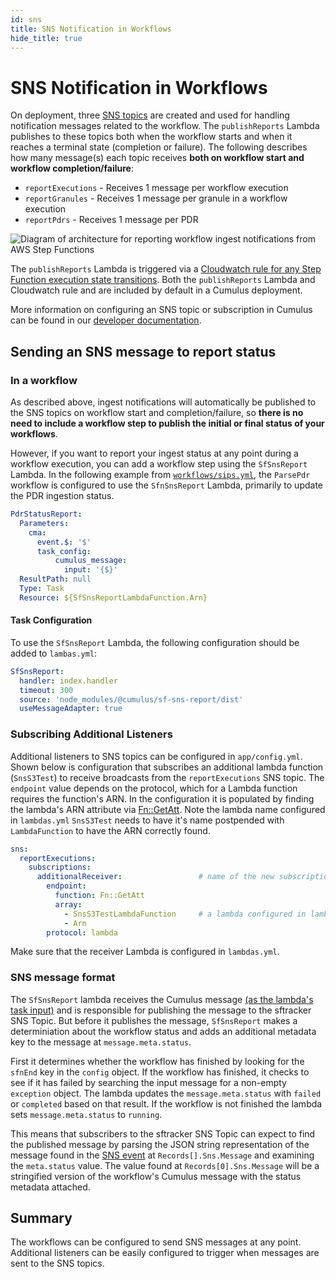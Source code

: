 ```yaml
---
id: sns
title: SNS Notification in Workflows
hide_title: true
---
```


# SNS Notification in Workflows

On deployment, three [SNS topics](https://aws.amazon.com/sns) are created and used for handling notification messages related to the workflow. The `publishReports` Lambda publishes to these topics both when the workflow starts and when it reaches a terminal state (completion or failure). The following describes how many message(s) each topic receives **both on workflow start and workflow completion/failure**:

- `reportExecutions` - Receives 1 message per workflow execution
- `reportGranules` - Receives 1 message per granule in a workflow execution
- `reportPdrs` - Receives 1 message per PDR

![Diagram of architecture for reporting workflow ingest notifications from AWS Step Functions](assets/workflow_reporting_diagram.png)

The `publishReports` Lambda is triggered via a [Cloudwatch rule for any Step Function execution state transitions](https://docs.aws.amazon.com/step-functions/latest/dg/cw-events.html). Both the `publishReports` Lambda and Cloudwatch rule and are included by default in a Cumulus deployment.

More information on configuring an SNS topic or subscription in Cumulus can be found in our [developer documentation](../deployment/config_descriptions#sns).

## Sending an SNS message to report status

### In a workflow

As described above, ingest notifications will automatically be published to the SNS topics on workflow start and completion/failure, so **there is no need to include a workflow step to publish the initial or final status of your workflows**.

However, if you want to report your ingest status at any point during a workflow execution, you can add a workflow step using the `SfSnsReport` Lambda. In the following example from [`workflows/sips.yml`](https://github.com/nasa/cumulus/blob/master/example/workflows/sips.yml), the `ParsePdr` workflow is configured to use the `SfnSnsReport` Lambda, primarily to update the PDR ingestion status.

```yaml
PdrStatusReport:
  Parameters:
    cma:
      event.$: '$'
      task_config:
          cumulus_message:
            input: '{$}'
  ResultPath: null
  Type: Task
  Resource: ${SfSnsReportLambdaFunction.Arn}
```

#### Task Configuration

To use the `SfSnsReport` Lambda, the following configuration should be added to `lambas.yml`:

```yaml
SfSnsReport:
  handler: index.handler
  timeout: 300
  source: 'node_modules/@cumulus/sf-sns-report/dist'
  useMessageAdapter: true
```

### Subscribing Additional Listeners

Additional listeners to SNS topics can be configured in `app/config.yml`. Shown below is configuration that subscribes an additional lambda function (`SnsS3Test`) to receive broadcasts from the `reportExecutions` SNS topic. The `endpoint` value depends on the protocol, which for a Lambda function requires the function's ARN. In the configuration it is populated by finding the lambda's ARN attribute via [Fn::GetAtt](https://docs.aws.amazon.com/AWSCloudFormation/latest/UserGuide/intrinsic-function-reference-getatt.html). Note the lambda name configured in `lambdas.yml` `SnsS3Test` needs to have it's name postpended with `LambdaFunction` to have the ARN correctly found.

```yaml
sns:
  reportExecutions:
    subscriptions:
      additionalReceiver:                 # name of the new subscription.
        endpoint:
          function: Fn::GetAtt
          array:
            - SnsS3TestLambdaFunction     # a lambda configured in lambdas.yml
            - Arn
        protocol: lambda
```

Make sure that the receiver Lambda is configured in `lambdas.yml`.

### SNS message format

The `SfSnsReport` lambda receives the Cumulus message [(as the lambda's task input)](../workflows/input_output.html#2-resolve-task-input) and is responsible for publishing the message to the sftracker SNS Topic. But before it publishes the message, `SfSnsReport` makes a determiniation about the workflow status and adds an additional metadata key to the message at `message.meta.status`.

First it determines whether the workflow has finished by looking for the `sfnEnd` key in the `config` object. If the workflow has finished, it checks to see if it has failed by searching the input message for a non-empty `exception` object. The lambda updates the `message.meta.status` with `failed` or `completed` based on that result. If the workflow is not finished the lambda sets `message.meta.status` to `running`.

This means that subscribers to the sftracker SNS Topic can expect to find the published message by parsing the JSON string representation of the message found in the [SNS event](https://docs.aws.amazon.com/lambda/latest/dg/eventsources.html#eventsources-sns) at `Records[].Sns.Message` and examining the `meta.status` value.  The value found at `Records[0].Sns.Message` will be a stringified version of the workflow's Cumulus message with the status metadata attached.

## Summary

The workflows can be configured to send SNS messages at any point. Additional listeners can be easily configured to trigger when messages are sent to the SNS topics.
